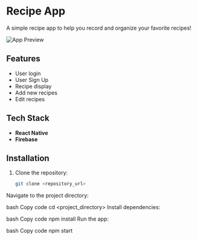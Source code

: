 # Recipe App  

A simple recipe app to help you record and organize your favorite recipes!  

![App Preview](Recipe-App/githubimage/addrecipe.jpg)

## Features  
- User login  
- User Sign Up  
- Recipe display  
- Add new recipes  
- Edit recipes  

## Tech Stack  
- **React Native**  
- **Firebase**  

## Installation  

1. Clone the repository:  
   ```bash
   git clone <repository_url>
Navigate to the project directory:

bash
Copy code
cd <project_directory>
Install dependencies:

bash
Copy code
npm install
Run the app:

bash
Copy code
npm start
